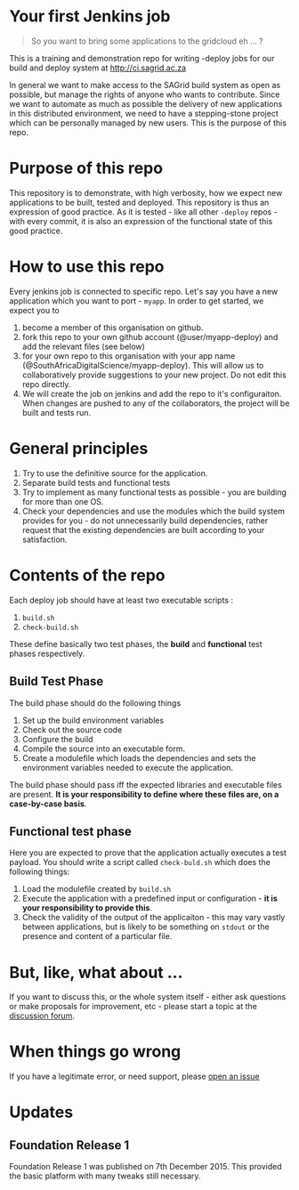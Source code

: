 # Your first Jenkins job

> So you want to bring some applications to the gridcloud eh ... ?

This is a training and demonstration repo for writing -deploy jobs for our build and deploy system at http://ci.sagrid.ac.za

In general we want to make access to the SAGrid build system as open as possible, but manage the rights of anyone who wants to contribute. Since we want to automate as much as possible the delivery of new applications in this distributed environment, we need to have a stepping-stone project which can be personally managed by new users. This is the purpose of this repo.

# Purpose  of this repo

This repository is to demonstrate, with high verbosity, how we expect new applications to be built, tested and deployed. This repository is thus an expression of good practice. As it is tested - like all other `-deploy` repos - with every commit, it is also an expression of the functional state of this good practice.

# How to use this repo

Every jenkins job is connected to specific repo. Let's say you have a new application which you want to port - `myapp`. In order to get started, we expect you to

  1. become a member of this organisation on github.
  1. fork this repo to your own github account (@user/myapp-deploy) and add the relevant files (see below)
  2. for your own repo to this organisation with your app name (@SouthAfricaDigitalScience/myapp-deploy). This will allow us to collaboratively provide suggestions to your new project. Do not edit this repo directly.
  3. We will create the job on jenkins and add the repo to it's configuraiton. When changes are pushed to any of the collaborators, the project will be built and tests run.

# General principles

  1. Try to use the definitive source for the application.
  2. Separate build tests and functional tests
  3. Try to implement as many functional tests as possible - you are building for more than one OS.
  4. Check your dependencies and use the modules which the build system provides for you - do not unnecessarily build dependencies, rather request that the existing dependencies are built according to your satisfaction.

# Contents of the repo

Each deploy job should have at least two executable scripts :

  1. `build.sh`
  2. `check-build.sh`

These define basically two test phases, the **build** and **functional** test phases respectively.

## Build Test Phase

The build phase should do the following things

  1. Set up the build environment variables
  2. Check out the source code
  3. Configure the build
  4. Compile the source into an executable form.
  5. Create a modulefile which loads the dependencies and sets the environment variables needed to execute the application.

The build phase should pass iff the expected libraries and executable files are present. **It is your responsibility to define where these files are, on a case-by-case basis**.

## Functional test phase

Here you are expected to prove that the application actually executes a test payload. You should write a script called `check-buld.sh` which does the following things:

  1. Load the modulefile created by `build.sh`
  2. Execute the application with a predefined input or configuration - **it is your responsibility to provide this**.
  3. Check the validity of the output of the applicaiton - this may vary vastly between applications, but is likely to be something on `stdout` or the presence and content of a particular file.

# But, like, what about ...

If you want to discuss this, or the whole system itself - either ask questions or make proposals for improvement, etc - please start a topic at the [discussion forum](http://discourse.sci-gaia.eu/).

# When things go wrong

If you have a legitimate error, or need support, please [open an issue](../../issues)

# Updates



## Foundation Release 1

Foundation Release 1 was published on 7th December 2015. This provided the basic platform with many tweaks still necessary.
